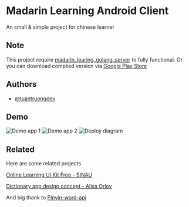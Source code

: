 
# Madarin Learning Android Client

An small & simple project for chinese learner 

## Note
This project require  [madarin_learing_golang_server](https://github.com/tuantruongdev/madarin_learing_golang_server) to fully functional. 
Or you can download complied version via [Google Play Store](https://play.google.com/store/apps/details?id=com.jtinteractive.mandarinlearning)

## Authors

- [@tuantruongdev](https://github.com/tuantruongdev)


## Demo
![Demo app 1](https://i.imgur.com/g3TLJhj.png)
![Demo app 2](https://i.imgur.com/BrxMY6k.png)
![Deploy diagram](https://raw.githubusercontent.com/tuantruongdev/mandarin_learning_android_client/addab76d1b998fc3e11b10b8c67e7754ac713db9/app/src/main/res/drawable/Deploy%20diagram.png)

## Related

Here are some related projects

[Online Learning UI Kit Free - SINAU](https://www.figma.com/file/m8Yj9KdvSWRs5rG6lmkKVD/Online-Learning-UI-Kit-Free---SINAU-(Community)?node-id=5%3A0)

[Dictionary app design concept - Alisa Orlov](https://www.behance.net/gallery/96147213/Dictionary-app-design-concept)

And big thank to [Pinyin-word-api](https://github.com/felipemarinho97/pinyin-word-api)
